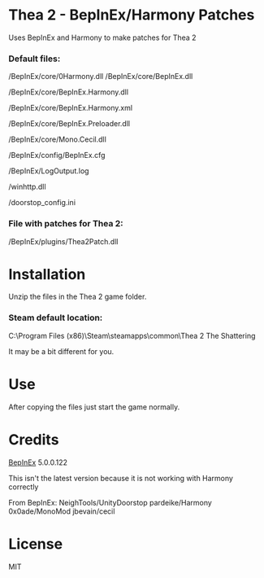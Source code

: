 # Thea 2 - BepInEx/Harmony Patches

Uses BepInEx and Harmony to make patches for Thea 2

### Default files:

/BepInEx/core/0Harmony.dll
/BepInEx/core/BepInEx.dll

/BepInEx/core/BepInEx.Harmony.dll

/BepInEx/core/BepInEx.Harmony.xml

/BepInEx/core/BepInEx.Preloader.dll

/BepInEx/core/Mono.Cecil.dll

/BepInEx/config/BepInEx.cfg

/BepInEx/LogOutput.log

/winhttp.dll

/doorstop_config.ini


### File with patches for Thea 2:

/BepInEx/plugins/Thea2Patch.dll




# Installation

Unzip the files in the Thea 2 game folder.

### Steam default location:

C:\Program Files (x86)\Steam\steamapps\common\Thea 2 The Shattering


It may be a bit different for you.



# Use

After copying the files just start the game normally.



# Credits

[BepInEx](https://github.com/BepInEx/BepInEx) 5.0.0.122

This isn't the latest version because it is not working with Harmony correctly

From BepInEx:
NeighTools/UnityDoorstop
pardeike/Harmony
0x0ade/MonoMod
jbevain/cecil


# License

MIT
